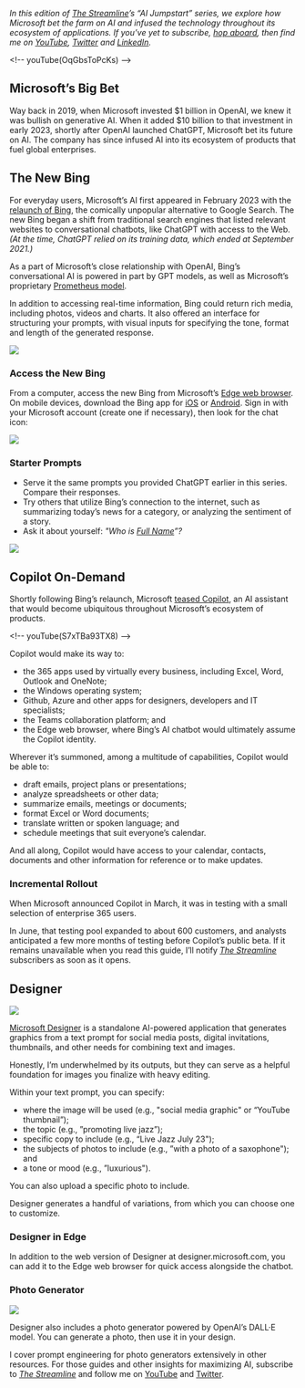 
_In this edition of [The Streamline](https://thestreamline.ai)’s “AI Jumpstart” series, we explore how Microsoft bet the farm on AI and infused the technology throughout its ecosystem of applications. If you’ve yet to subscribe, [hop aboard](https://precap.ai), then find me on [YouTube](https://youtube.com/williamnutt), [Twitter](https://twitter.com/williamnutt) and [LinkedIn](https://linkedin.com/in/williamnutt)._

\<!-- youTube(OqGbsToPcKs) --\>

## Microsoft’s Big Bet

Way back in 2019, when Microsoft invested $1 billion in OpenAI, we knew it was bullish on generative AI. When it added $10 billion to that investment in early 2023, shortly after OpenAI launched ChatGPT, Microsoft bet its future on AI. The company has since infused AI into its ecosystem of products that fuel global enterprises.

## The New Bing

For everyday users, Microsoft’s AI first appeared in February 2023 with the [relaunch of Bing](https://blogs.microsoft.com/blog/2023/02/07/reinventing-search-with-a-new-ai-powered-microsoft-bing-and-edge-your-copilot-for-the-web/), the comically unpopular alternative to Google Search. The new Bing began a shift from traditional search engines that listed relevant websites to conversational chatbots, like ChatGPT with access to the Web. _(At the time, ChatGPT relied on its training data, which ended at September 2021.)_

As a part of Microsoft’s close relationship with OpenAI, Bing’s conversational AI is powered in part by GPT models, as well as Microsoft’s proprietary [Prometheus model](https://www.microsoft.com/en-us/research/project/prometheus-microsoft-research/).

In addition to accessing real-time information, Bing could return rich media, including photos, videos and charts. It also offered an interface for structuring your prompts, with visual inputs for specifying the tone, format and length of the generated response.

![](https://assets.thestreamline.ai/insights/new-microsoft/bing-chat-interface.png)

### Access the New Bing

From a computer, access the new Bing from Microsoft’s [Edge web browser](https://www.microsoft.com/en-us/edge/download). On mobile devices, download the Bing app for [iOS](https://apps.apple.com/us/app/bing-your-ai-copilot/id345323231) or [Android](https://play.google.com/store/apps/details). Sign in with your Microsoft account (create one if necessary), then look for the chat icon:

![](https://assets.thestreamline.ai/insights/new-microsoft/bing-chat-icon.png)

### Starter Prompts

- Serve it the same prompts you provided ChatGPT earlier in this series. Compare their responses.
- Try others that utilize Bing’s connection to the internet, such as summarizing today’s news for a category, or analyzing the sentiment of a story.
- Ask it about yourself: _"Who is [Full Name]()”?_

![](https://assets.thestreamline.ai/insights/new-microsoft/bing-who-is-william-nutt.png)

## Copilot On-Demand

Shortly following Bing’s relaunch, Microsoft [teased Copilot](https://blogs.microsoft.com/blog/2023/03/16/introducing-microsoft-365-copilot-your-copilot-for-work/), an AI assistant that would become ubiquitous throughout Microsoft’s ecosystem of products. 

\<!-- youTube(S7xTBa93TX8) --\>

Copilot would make its way to:

- the 365 apps used by virtually every business, including Excel, Word, Outlook and OneNote;
- the Windows operating system;
- Github, Azure and other apps for designers, developers and IT specialists;
- the Teams collaboration platform; and
- the Edge web browser, where Bing’s AI chatbot would ultimately assume the Copilot identity.

Wherever it’s summoned, among a multitude of capabilities, Copilot would be able to:

- draft emails, project plans or presentations;
- analyze spreadsheets or other data;
- summarize emails, meetings or documents;
- format Excel or Word documents;
- translate written or spoken language; and
- schedule meetings that suit everyone’s calendar.

And all along, Copilot would have access to your calendar, contacts, documents and other information for reference or to make updates.

### Incremental Rollout

When Microsoft announced Copilot in March, it was in testing with a small selection of enterprise 365 users.

In June, that testing pool expanded to about 600 customers, and analysts anticipated a few more months of testing before Copilot’s public beta. If it remains unavailable when you read this guide, I’ll notify _[The Streamline](https://thestreamline.ai)_ subscribers as soon as it opens.

## Designer

![](https://assets.notion.vip/insights/new-microsoft/microsoft-designer.png)

[Microsoft Designer](https://designer.microsoft.com) is a standalone AI-powered application that generates graphics from a text prompt for social media posts, digital invitations, thumbnails, and other needs for combining text and images.

Honestly, I’m underwhelmed by its outputs, but they can serve as a helpful foundation for images you finalize with heavy editing.

Within your text prompt, you can specify:

- where the image will be used (e.g., "social media graphic" or “YouTube thumbnail”);
- the topic (e.g., ”promoting live jazz”);
- specific copy to include (e.g., “Live Jazz July 23");
- the subjects of photos to include (e.g., ”with a photo of a saxophone"); and
- a tone or mood (e.g., ”luxurious").

You can also upload a specific photo to include.

Designer generates a handful of variations, from which you can choose one to customize.

### Designer in Edge

In addition to the web version of Designer at designer.microsoft.com, you can add it to the Edge web browser for quick access alongside the chatbot.

### Photo Generator

![](https://assets.notion.vip/insights/new-microsoft/microsoft-designer.png)

Designer also includes a photo generator powered by OpenAI’s DALL·E model. You can generate a photo, then use it in your design.

I cover prompt engineering for photo generators extensively in other resources. For those guides and other insights for maximizing AI, subscribe to _[The Streamline](https://thestreamline.ai)_ and follow me on [YouTube](https://youtube.com/williamnutt) and [Twitter](https://twitter.com/williamnutt).